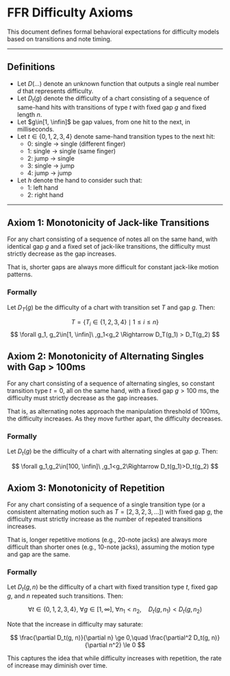 # FFR Difficulty Axioms

This document defines formal behavioral expectations for difficulty models based on transitions and note timing.

---

## Definitions

- Let $D(\dots)$ denote an unknown function that outputs a single real number $d$ that represents difficulty.
- Let $D_t(g)$ denote the difficulty of a chart consisting of a sequence of same-hand hits with transitions of type $t$ with fixed gap $g$ and fixed length $n$.
- Let $g\in[1, \infin]$ be gap values, from one hit to the next, in milliseconds.
- Let $t\in\{0, 1, 2, 3, 4\}$ denote same-hand transition types to the next hit:
  - $0$: single → single (different finger)
  - $1$: single → single (same finger)
  - $2$: jump → single
  - $3$: single → jump
  - $4$: jump → jump
- Let $h$ denote the hand to consider such that:
  - $1$: left hand
  - $2$: right hand

---

## Axiom 1: Monotonicity of Jack-like Transitions

For any chart consisting of a sequence of notes all on the same hand, with identical gap $g$ and a fixed set of jack-like transitions, the difficulty must strictly decrease as the gap increases.

That is, shorter gaps are always more difficult for constant jack-like motion patterns.

### Formally

Let $D_T(g)$ be the difficulty of a chart with transition set $T$ and gap $g$. Then:

$$
T = \{T_i \in \{1, 2, 3, 4\} \mid 1 \leq i \leq n\}
$$
$$
\forall g_1, g_2\in[1, \infin]\ ,g_1<g_2 \Rightarrow D_T(g_1) > D_T(g_2)
$$

## Axiom 2: Monotonicity of Alternating Singles with Gap > 100ms

For any chart consisting of a sequence of alternating singles, so constant transition type $t=0$, all on the same hand, with a fixed gap $g > 100$ ms, the difficulty must strictly decrease as the gap increases.

That is, as alternating notes approach the manipulation threshold of 100ms, the difficulty increases. As they move further apart, the difficulty decreases.

### Formally

Let $D_t(g)$ be the difficulty of a chart with alternating singles at gap $g$. Then:

$$
\forall g_1,g_2\in[100, \infin]\ ,g_1<g_2\Rightarrow D_t(g_1)>D_t(g_2)
$$

## Axiom 3: Monotonicity of Repetition

For any chart consisting of a sequence of a single transition type (or a consistent alternating motion such as $T = [2, 3, 2, 3, ...]$) with fixed gap $g$, the difficulty must strictly increase as the number of repeated transitions increases.

That is, longer repetitive motions (e.g., 20-note jacks) are always more difficult than shorter ones (e.g., 10-note jacks), assuming the motion type and gap are the same.

### Formally

Let $D_t(g, n)$ be the difficulty of a chart with fixed transition type $t$, fixed gap $g$, and $n$ repeated such transitions. Then:

$$
\forall t\in\{0, 1, 2, 3, 4\},\ \forall g\in [1, \infty],\ \forall n_1<n_2,\quad D_t(g, n_1)<D_t(g, n_2)
$$

Note that the increase in difficulty may saturate:

$$
\frac{\partial D_t(g, n)}{\partial n} \ge 0,\quad
\frac{\partial^2 D_t(g, n)}{\partial n^2} \le 0
$$

This captures the idea that while difficulty increases with repetition, the rate of increase may diminish over time.

